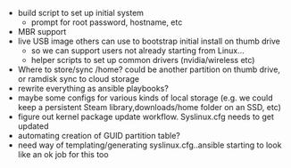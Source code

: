 - build script to set up initial system
  - prompt for root password, hostname, etc
- MBR support
- live USB image others can use to bootstrap initial install on thumb drive
  - so we can support users not already starting from Linux...
  - helper scripts to set up common drivers (nvidia/wireless etc)
- Where to store/sync /home? could be another partition on thumb drive, or ramdisk sync to cloud storage
- rewrite everything as ansible playbooks?
- maybe some configs for various kinds of local storage (e.g. we could keep a persistent Steam library,downloads/home folder on an SSD, etc)
- figure out kernel package update workflow. Syslinux.cfg needs to get updated
- automating creation of GUID partition table?
- need way of templating/generating syslinux.cfg..ansible starting to look like an ok job for this too
